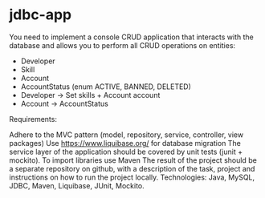 # jdbc-app
You need to implement a console CRUD application that interacts with the database and allows you to perform all CRUD operations on entities:

- Developer
- Skill
- Account
- AccountStatus (enum ACTIVE, BANNED, DELETED)
- Developer -> Set skills + Account account
- Account -> AccountStatus

Requirements:

Adhere to the MVC pattern (model, repository, service, controller, view packages)
Use https://www.liquibase.org/ for database migration
The service layer of the application should be covered by unit tests (junit + mockito).
To import libraries use Maven
The result of the project should be a separate repository on github, with a description of the task, project and instructions on how to run the project locally.
Technologies: Java, MySQL, JDBC, Maven, Liquibase, JUnit, Mockito.
